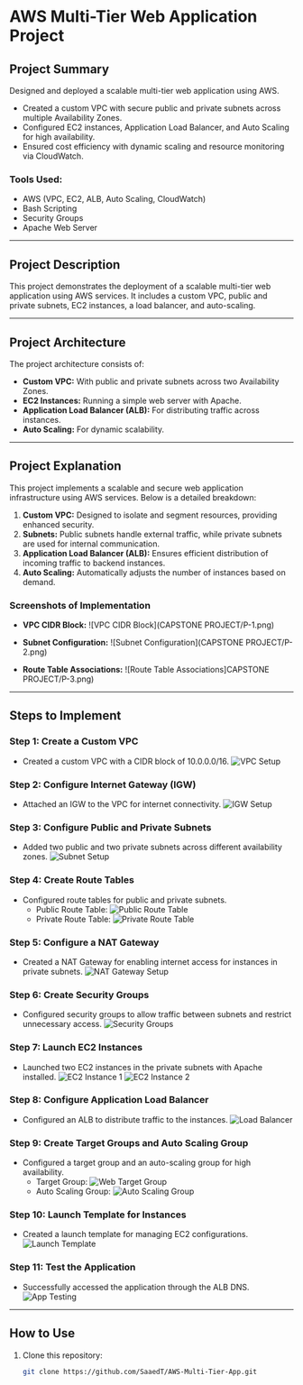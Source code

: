 # AWS Multi-Tier Web Application Project

## Project Summary
Designed and deployed a scalable multi-tier web application using AWS.  
- Created a custom VPC with secure public and private subnets across multiple Availability Zones.  
- Configured EC2 instances, Application Load Balancer, and Auto Scaling for high availability.  
- Ensured cost efficiency with dynamic scaling and resource monitoring via CloudWatch.  

### Tools Used:
- AWS (VPC, EC2, ALB, Auto Scaling, CloudWatch)
- Bash Scripting
- Security Groups
- Apache Web Server

---

## Project Description
This project demonstrates the deployment of a scalable multi-tier web application using AWS services. It includes a custom VPC, public and private subnets, EC2 instances, a load balancer, and auto-scaling.

---

## Project Architecture
The project architecture consists of:
- **Custom VPC:** With public and private subnets across two Availability Zones.
- **EC2 Instances:** Running a simple web server with Apache.
- **Application Load Balancer (ALB):** For distributing traffic across instances.
- **Auto Scaling:** For dynamic scalability.

---

## Project Explanation
This project implements a scalable and secure web application infrastructure using AWS services. Below is a detailed breakdown:

1. **Custom VPC:** Designed to isolate and segment resources, providing enhanced security.
2. **Subnets:** Public subnets handle external traffic, while private subnets are used for internal communication.
3. **Application Load Balancer (ALB):** Ensures efficient distribution of incoming traffic to backend instances.
4. **Auto Scaling:** Automatically adjusts the number of instances based on demand.

### Screenshots of Implementation

- **VPC CIDR Block:**
  ![VPC CIDR Block](CAPSTONE PROJECT/P-1.png)

- **Subnet Configuration:**
  ![Subnet Configuration](CAPSTONE PROJECT/P-2.png)

- **Route Table Associations:**
  ![Route Table Associations]CAPSTONE PROJECT/P-3.png)

---

## Steps to Implement

### Step 1: Create a Custom VPC
- Created a custom VPC with a CIDR block of 10.0.0.0/16.
![VPC Setup](secreenshots/1-Create-VPC.png)

### Step 2: Configure Internet Gateway (IGW)
- Attached an IGW to the VPC for internet connectivity.
![IGW Setup](secreenshots/2-Create-IGW.png)

### Step 3: Configure Public and Private Subnets
- Added two public and two private subnets across different availability zones.
![Subnet Setup](secreenshots/3-Ctreate-Subnets.png)

### Step 4: Create Route Tables
- Configured route tables for public and private subnets.
  - Public Route Table:
  ![Public Route Table](secreenshots/5-Create-PU-Route-Rable.png)
  - Private Route Table:
  ![Private Route Table](secreenshots/5-Create-PR-Route-Table.png)

### Step 5: Configure a NAT Gateway
- Created a NAT Gateway for enabling internet access for instances in private subnets.
![NAT Gateway Setup](secreenshots/4-Create-NAT-GW.png)

### Step 6: Create Security Groups
- Configured security groups to allow traffic between subnets and restrict unnecessary access.
![Security Groups](secreenshots/6-Create-SGs.png)

### Step 7: Launch EC2 Instances
- Launched two EC2 instances in the private subnets with Apache installed.
![EC2 Instance 1](secreenshots/7-Launch-Instance-1.png)
![EC2 Instance 2](secreenshots/7-Launch-Instance-2.png)

### Step 8: Configure Application Load Balancer
- Configured an ALB to distribute traffic to the instances.
![Load Balancer](secreenshots/9-Create-ALB.png)

### Step 9: Create Target Groups and Auto Scaling Group
- Configured a target group and an auto-scaling group for high availability.
  - Target Group:
  ![Web Target Group](secreenshots/8-Create-WebTG.png)
  - Auto Scaling Group:
  ![Auto Scaling Group](secreenshots/11-Create-Auto-Scaling-Group.png)

### Step 10: Launch Template for Instances
- Created a launch template for managing EC2 configurations.
![Launch Template](secreenshots/10-Create-Launch-Template.png)

### Step 11: Test the Application
- Successfully accessed the application through the ALB DNS.
![App Testing](secreenshots/12-This-is-server-1-2.png)

---

## How to Use
1. Clone this repository:
   ```bash
   git clone https://github.com/SaaedT/AWS-Multi-Tier-App.git
   ```
